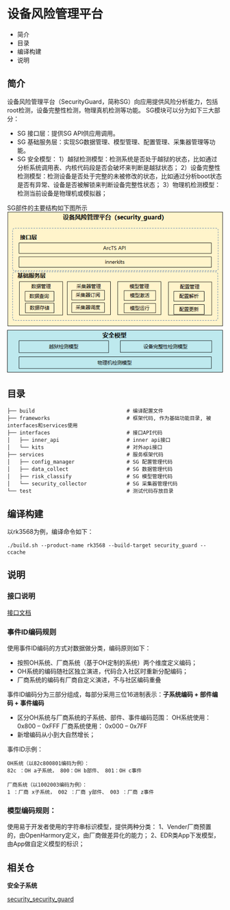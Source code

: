 # 设备风险管理平台

- 简介
- 目录
- 编译构建
- 说明

## 简介

设备风险管理平台（SecurityGuard，简称SG）向应用提供风险分析能力，包括root检测，设备完整性检测，物理真机检测等功能。
SG模块可以分为如下三大部分：

- SG 接口层：提供SG API供应用调用。
- SG 基础服务层：实现SG数据管理、模型管理、配置管理、采集器管理等功能。
- SG 安全模型：
  1）越狱检测模型：检测系统是否处于越狱的状态，比如通过分析系统调用表、内核代码段是否会破坏来判断是越狱状态；
  2）设备完整性检测模型：检测设备是否处于完整的未被修改的状态，比如通过分析boot状态是否有异常、设备是否被解锁来判断设备完整性状态；
  3）物理机检测模型：检测当前设备是物理机或模拟器；

SG部件的主要结构如下图所示
![SG部件架架构图](figures/ohos_security_guard_architecture.png)


## 目录

```
├── build                              # 编译配置文件
├── frameworks                         # 框架代码, 作为基础功能目录, 被interfaces和services使用
├── interfaces                         # 接口API代码
│   ├── inner_api                      # inner api接口
│   └── kits                           # 对外api接口
├── services                           # 服务框架代码
│   ├── config_manager                 # SG 配置管理代码
│   ├── data_collect                   # SG 数据管理代码
│   ├── risk_classify                  # SG 模型管理代码
│   └── security_collector             # SG 采集器管理代码
└── test                               # 测试代码存放目录
```

## 编译构建

以rk3568为例，编译命令如下：

```
./build.sh --product-name rk3568 --build-target security_guard --ccache
```


## 说明

### 接口说明

[接口文档](https://gitee.com/openharmony/docs/blob/master/zh-cn/application-dev/reference/apis/js-apis-securityGuard.md)

### 事件ID编码规则
使用事件ID编码的方式对数据做分类，编码原则如下：
- 按照OH系统、厂商系统（基于OH定制的系统）两个维度定义编码；
- OH系统的编码随社区独立演进，代码合入社区时重新分配编码；
- 厂商系统的编码有厂商自定义演进，不与社区编码重叠

事件ID编码分为三部分组成，每部分采用三位16进制表示：**子系统编码 + 部件编码 + 事件编码**
- 区分OH系统与厂商系统的子系统、部件、事件编码范围：
      OH系统使用： 0x800 – 0xFFF
      厂商系统使用： 0x000 – 0x7FF
- 新增编码从小到大自然增长；

事件ID示例：
```
OH系统（以82c800801编码为例）：
82c ：OH a子系统， 800：OH b部件、 801：OH c事件

厂商系统（以1002003编码为例）：
1 ：厂商 x子系统， 002 ：厂商 y部件、 003 ：厂商 z事件
```

### 模型编码规则：
使用易于开发者使用的字符串标识模型，提供两种分类：
1、Vender厂商预置的，由OpenHarmory定义，由厂商做差异化的能力；
2、EDR类App下发模型，由App做自定义模型的标识；


## 相关仓

**安全子系统**

[security\_security\_guard](https://gitee.com/openharmony/security_security_guard)